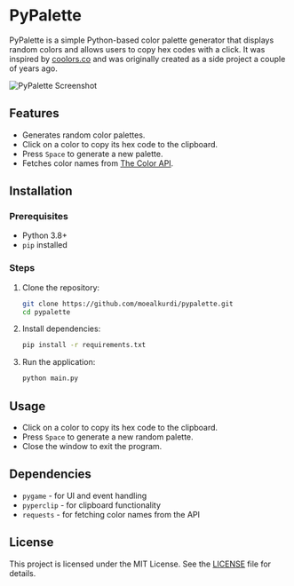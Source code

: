# PyPalette

PyPalette is a simple Python-based color palette generator that displays random colors and allows users to copy hex codes with a click. It was inspired by [coolors.co](https://coolors.co) and was originally created as a side project a couple of years ago.

![PyPalette Screenshot](assets/screenshots/pypalette-showcase.gif)

## Features

- Generates random color palettes.
- Click on a color to copy its hex code to the clipboard.
- Press `Space` to generate a new palette.
- Fetches color names from [The Color API](https://www.thecolorapi.com).



## Installation

### Prerequisites

- Python 3.8+
- `pip` installed

### Steps

1. Clone the repository:
   ```sh
   git clone https://github.com/moealkurdi/pypalette.git
   cd pypalette
   ```
2. Install dependencies:
   ```sh
   pip install -r requirements.txt
   ```
3. Run the application:
   ```sh
   python main.py
   ```

## Usage

- Click on a color to copy its hex code to the clipboard.
- Press `Space` to generate a new random palette.
- Close the window to exit the program.

## Dependencies

- `pygame` - for UI and event handling
- `pyperclip` - for clipboard functionality
- `requests` - for fetching color names from the API

## License
This project is licensed under the MIT License. See the [LICENSE](LICENSE) file for details.
